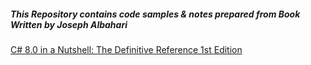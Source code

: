 ##### This Repository contains code samples & notes prepared from Book Written by Joseph Albahari
[C# 8.0 in a Nutshell: The Definitive Reference 1st Edition](https://www.amazon.com/gp/product/1492051136?ie=UTF8&tag=cinanu-20&linkCode=as2&camp=1789&creative=9325&creativeASIN=1492051136)
